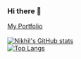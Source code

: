### Hi there 👋
[My Portfolio](https://portfolio-oyi6.onrender.com/)
<br/>
<br/>
[![Nikhil's GitHub stats](https://github-readme-stats.vercel.app/api?username=nikhill56&count_private=true&hide=stars,rank,issues&show_icons=true&hide_rank=true)](https://github.com/anuraghazra/github-readme-stats)
<br/>
[![Top Langs](https://github-readme-stats.vercel.app/api/top-langs/?username=nikhill56&layout=compact)](https://github.com/anuraghazra/github-readme-stats)
<!--
**nikhill56/nikhill56** is a ✨ _special_ ✨ repository because its `README.md` (this file) appears on your GitHub profile.

Here are some ideas to get you started:

- 🔭 I’m currently working on ...
- 🌱 I’m currently learning ...
- 👯 I’m looking to collaborate on ...
- 🤔 I’m looking for help with ...
- 💬 Ask me about ...
- 📫 How to reach me: ...
- 😄 Pronouns: ...
- ⚡ Fun fact: ...
-->
